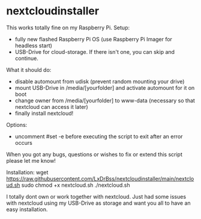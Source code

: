 # nextcloudinstaller

This works totally fine on my Raspberry Pi. 
Setup: 
- fully new flashed Raspberry Pi OS (use Raspberry Pi Imager for headless start)
- USB-Drive for cloud-storage. If there isn't one, you can skip and continue.

What it should do:
- disable automount from udisk (prevent random mounting your drive)
- mount USB-Drive in /media/[yourfolder] and activate automount for it on boot
- change owner from /media/[yourfolder] to www-data (necessary so that nextcloud can access it later)
- finally install nextcloud!

Options:
- uncomment #set -e before executing the script to exit after an error occurs

When you got any bugs, questions or wishes to fix or extend this script please let me know!

Installation:
wget https://raw.githubusercontent.com/LxDrBss/nextcloudinstaller/main/nextcloud.sh
sudo chmod +x nextcloud.sh
./nextcloud.sh


I totally dont own or work together with nextcloud. Just had some issues with nextcloud using my USB-Drive as storage and want you all to have an easy installation.
